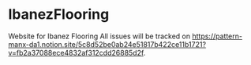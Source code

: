 # IbanezFlooring
Website for Ibanez Flooring
All issues will be tracked on https://pattern-manx-da1.notion.site/5c8d52be0ab24e51817b422ce11b1721?v=fb2a37088ece4832af312cdd26885d2f.
